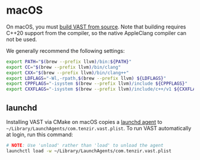 # macOS

On macOS, you must [build VAST from source](/docs/setup-vast/build). Note that
building requires C++20 support from the compiler, so the native AppleClang
compiler can not be used.

We generally recommend the following settings:

```bash
export PATH="$(brew --prefix llvm)/bin:${PATH}"
export CC="$(brew --prefix llvm)/bin/clang"
export CXX="$(brew --prefix llvm)/bin/clang++"
export LDFLAGS="-Wl,-rpath,$(brew --prefix llvm) ${LDFLAGS}"
export CPPFLAGS="-isystem $(brew --prefix llvm)/include ${CPPFLAGS}"
export CXXFLAGS="-isystem $(brew --prefix llvm)/include/c++/v1 ${CXXFLAGS}"
```

 ## launchd
 
 Installing VAST via CMake on macOS copies a [launchd
 agent](https://www.launchd.info) to
 `~/Library/LaunchAgents/com.tenzir.vast.plist`. To run VAST automatically at
 login, run this command:

 ```bash
 # NOTE: Use 'unload' rather than 'load' to unload the agent
 launchctl load -w ~/Library/LaunchAgents/com.tenzir.vast.plist
 ```
